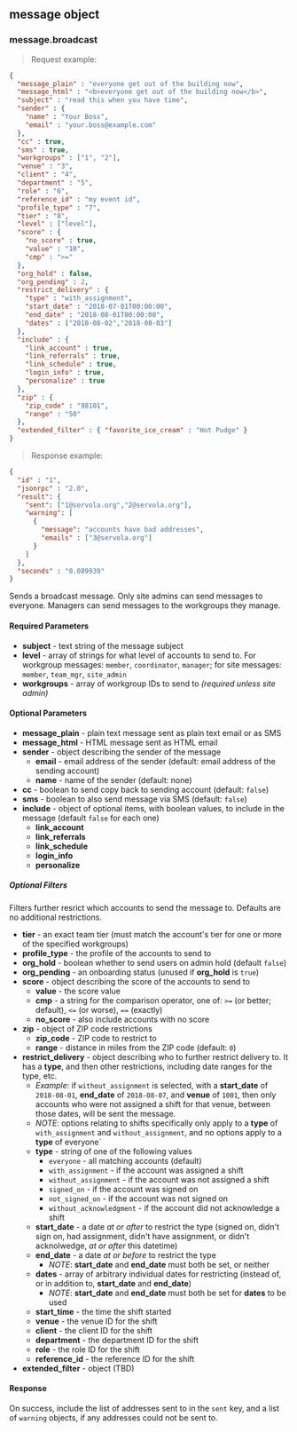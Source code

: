 ## message object

### message.broadcast

> Request example:

```JSON
{
  "message_plain" : "everyone get out of the building now",
  "message_html" : "<b>everyone get out of the building now</b>",
  "subject" : "read this when you have time",
  "sender" : {
    "name" : "Your Boss",
    "email" : "your.boss@example.com"
  },
  "cc" : true,
  "sms" : true,
  "workgroups" : ["1", "2"],
  "venue" : "3",
  "client" : "4",
  "department" : "5",
  "role" : "6",
  "reference_id" : "my event id",
  "profile_type" : "7",
  "tier" : "8",
  "level" : ["level"],
  "score" : {
    "no_score" : true,
    "value" : "10",
    "cmp" : ">="
  },
  "org_hold" : false,
  "org_pending" : 2,
  "restrict_delivery" : {
    "type" : "with_assignment",
    "start_date" : "2018-07-01T00:00:00",
    "end_date" : "2018-08-01T00:00:00",
    "dates" : ["2018-08-02","2018-08-03"]
  },
  "include" : {
    "link_account" : true,
    "link_referrals" : true,
    "link_schedule" : true,
    "login_info" : true,
    "personalize" : true
  },
  "zip" : {
    "zip_code" : "98101",
    "range" : "50"
  },
  "extended_filter" : { "favorite_ice_cream" : "Hot Pudge" }
}
```

> Response example:

```JSON
{
  "id" : "1",
  "jsonrpc" : "2.0",
  "result": {
    "sent": ["1@servola.org","2@servola.org"],
    "warning": [
      {
        "message": "accounts have bad addresses",
        "emails" : ["3@servola.org"]
      }
    ]
  },
  "seconds" : "0.089939"
}
```

<span class="tryit" id="message-broadcast-tryit"></span>
Sends a broadcast message. Only site admins can send messages to everyone. Managers can send messages to the workgroups they manage.

#### Required Parameters

* **subject** - text string of the message subject
* **level** - array of strings for what level of accounts to send to. For workgroup messages: `member`, `coordinator`, `manager`; for site messages: `member`, `team_mgr`, `site_admin`
* **workgroups** - array of workgroup IDs to send to _(required unless site admin)_

#### Optional Parameters

* **message_plain** - plain text message sent as plain text email or as SMS
* **message_html** - HTML message sent as HTML email
* **sender** - object describing the sender of the message
    * **email** - email address of the sender (default: email address of the sending account)
    * **name** - name of the sender (default: none)
* **cc** - boolean to send copy back to sending account (default: `false`)
* **sms** - boolean to also send message via SMS (default: `false`)
* **include** - object of optional items, with boolean values, to include in the message (default `false` for each one)
    * **link_account**
    * **link_referrals**
    * **link_schedule**
    * **login_info**
    * **personalize**


##### Optional Filters

Filters further resrict which accounts to send the message to. Defaults are no additional restrictions.

* **tier** - an exact team tier (must match the account's tier for one or more of the specified workgroups)
* **profile_type** - the profile of the accounts to send to
* **org_hold** - boolean whether to send users on admin hold (default `false`)
* **org_pending** - an onboarding status (unused if **org_hold** is `true`)
* **score** - object describing the score of the accounts to send to
    * **value** - the score value
    * **cmp** - a string for the comparison operator, one of: `>=` (or better; default), `<=` (or worse), `==` (exactly)
    * **no_score** - also include accounts with no score
* **zip** - object of ZIP code restrictions
    * **zip_code** - ZIP code to restrict to
    * **range** - distance in miles from the ZIP code (default: `0`)
* **restrict_delivery** - object describing who to further restrict delivery to. It has a **type**, and then other restrictions, including date ranges for the type, etc.
    * *Example*: if `without_assignment` is selected, with a **start_date** of `2018-08-01`, **end_date** of `2018-08-07`, and **venue** of `1001`, then only accounts who were not assigned a shift for that venue, between those dates, will be sent the message.
    * *NOTE*: options relating to shifts specifically only apply to a **type** of `with_assignment` and `without_assignment`, and no options apply to a **type** of everyone`
    * **type** - string of one of the following values
        * `everyone` - all matching accounts (default)
        * `with_assignment` - if the account was assigned a shift
        * `without_assignment` - if the account was not assigned a shift
        * `signed_on` - if the account was signed on
        * `not_signed_on` - if the account was not signed on
        * `without_acknowledgment` - if the account did not acknowledge a shift
    * **start_date** - a date *at or after* to restrict the type (signed on, didn't sign on, had assignment, didn't have assignment, or didn't acknolwedge, *at or after* this datetime)
    * **end_date** - a date *at or before* to restrict the type
        * *NOTE*: **start_date** and **end_date** must both be set, or neither
    * **dates** - array of arbitrary individual dates for restricting (instead of, or in addition to, **start_date** and **end_date**)
        * *NOTE*: **start_date** and **end_date** must both be set for **dates** to be used
    * **start_time** - the time the shift started
    * **venue** - the venue ID for the shift
    * **client** - the client ID for the shift
    * **department** - the department ID for the shift
    * **role** - the role ID for the shift
    * **reference_id** - the reference ID for the shift
* **extended_filter** - object (TBD)


#### Response

On success, include the list of addresses sent to in the `sent` key, and a list of `warning` objects, if any addresses could not be sent to.
